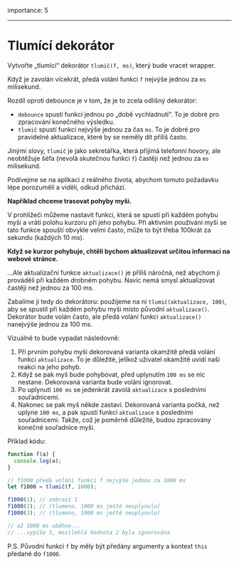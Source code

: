 importance: 5

---

# Tlumící dekorátor

Vytvořte „tlumící“ dekorátor `tlumič(f, ms)`, který bude vracet wrapper.

Když je zavolán vícekrát, předá volání funkci `f` nejvýše jednou za `ms` milisekund.

Rozdíl oproti debounce je v tom, že je to zcela odlišný dekorátor:
- `debounce` spustí funkci jednou po „době vychladnutí“. To je dobré pro zpracování konečného výsledku.
- `tlumič` spustí funkci nejvýše jednou za čas `ms`. To je dobré pro pravidelné aktualizace, které by se neměly dít příliš často.

Jinými slovy, `tlumič` je jako sekretářka, která přijímá telefonní hovory, ale neobtěžuje šéfa (nevolá skutečnou funkci `f`) častěji než jednou za `ms` milisekund.

Podívejme se na aplikaci z reálného života, abychom tomuto požadavku lépe porozuměli a viděli, odkud přichází.

**Například chceme trasovat pohyby myši.**

V prohlížeči můžeme nastavit funkci, která se spustí při každém pohybu myši a vrátí polohu kurzoru při jeho pohybu. Při aktivním používání myši se tato funkce spouští obvykle velmi často, může to být třeba 100krát za sekundu (každých 10 ms).

**Když se kurzor pohybuje, chtěli bychom aktualizovat určitou informaci na webové stránce.**

...Ale aktualizační funkce `aktualizace()` je příliš náročná, než abychom ji prováděli při každém drobném pohybu. Navíc nemá smysl aktualizovat častěji než jednou za 100 ms.

Zabalíme ji tedy do dekorátoru: použijeme na ni `tlumič(aktualizace, 100)`, aby se spustil při každém pohybu myši místo původní `aktualizace()`. Dekorátor bude volán často, ale předá volání funkci `aktualizace()` nanejvýše jednou za 100 ms.

Vizuálně to bude vypadat následovně:

1. Při prvním pohybu myši dekorovaná varianta okamžitě předá volání funkci `aktualizace`. To je důležité, jelikož uživatel okamžitě uvidí naši reakci na jeho pohyb.
2. Když se pak myš bude pohybovat, před uplynutím `100 ms` se nic nestane. Dekorovaná varianta bude volání ignorovat.
3. Po uplynutí `100 ms` se jedenkrát zavolá `aktualizace` s posledními souřadnicemi.
4. Nakonec se pak myš někde zastaví. Dekorovaná varianta počká, než uplyne `100 ms`, a pak spustí funkci `aktualizace` s posledními souřadnicemi. Takže, což je poměrně důležité, budou zpracovány konečné souřadnice myši.

Příklad kódu:

```js
function f(a) {
  console.log(a);
}

// f1000 předá volání funkci f nejvýše jednou za 1000 ms
let f1000 = tlumič(f, 1000);

f1000(1); // zobrazí 1
f1000(2); // (tlumeno, 1000 ms ještě neuplynulo)
f1000(3); // (tlumeno, 1000 ms ještě neuplynulo)

// až 1000 ms uběhne...
// ...vypíše 3, mezilehlá hodnota 2 byla ignorována
```

P.S. Původní funkci `f` by měly být předány argumenty a kontext `this` předané do `f1000`.
